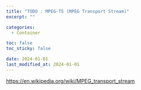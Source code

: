 ```yaml
---
title: "TODO : MPEG-TS (MPEG Transport Stream)"
excerpt: ""

categories:
  - Container

toc: false
toc_sticky: false

date: 2024-01-01
last_modified_at: 2024-01-01
---
```


https://en.wikipedia.org/wiki/MPEG_transport_stream